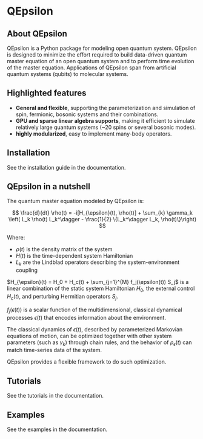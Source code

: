 # QEpsilon

## About QEpsilon
QEpsilon is a Python package for modeling open quantum system. QEpsilon is designed to minimize the effort required to build data-driven quantum master equation of an open quantum system and to perform time evolution of the master equation. Applications of QEpsilon span from artificial quantum systems (qubits) to molecular systems. 

## Highlighted features
- **General and flexible**, supporting the parameterization and simulation of spin, fermionic, bosonic  systems and their combinations. 
- **GPU and sparse linear algebra supports**, making it efficient to simulate relatively large quantum systems (~20 spins or several bosonic modes). 
- **highly modularized**, easy to implement many-body operators. 

## Installation
See the installation guide in the documentation.

## QEpsilon in a nutshell
The quantum master equation modeled by QEpsilon is:

$$
\frac{d}{dt} \rho(t) = -i[H_{\epsilon}(t), \rho(t)] + \sum_{k} \gamma_k \left( L_k \rho(t) L_k^\dagger - \frac{1}{2} \{L_k^\dagger L_k, \rho(t)\}\right)
$$

Where:

- $\rho(t)$ is the density matrix of the system
- $H(t)$ is the time-dependent system Hamiltonian
- $L_k$ are the Lindblad operators describing the system-environment coupling

$H_{\epsilon}(t) = H_0 + H_c(t) + \sum_{j=1}^{M} f_j(\epsilon(t)) S_j$ is a linear combination of the static system Hamiltonian $H_0$, the external control $H_c(t)$, and perturbing Hermitian operators $S_j$.

$f_j(\epsilon(t))$ is a scalar function of the multidimensional, classical dynamical processes $\epsilon(t)$ that encodes information about the environment.

The classical dynamics of $\epsilon(t)$, described by parameterized Markovian equations of motion, can be optimized together with other system parameters (such as $\gamma_k$) through chain rules, and the behavior of $\rho_{\epsilon}(t)$ can match time-series data of the system.

QEpsilon provides a flexible framework to do such optimization.

## Tutorials
See the tutorials in the documentation.

## Examples
See the examples in the documentation.
